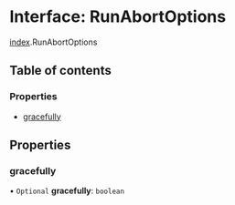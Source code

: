 # Interface: RunAbortOptions

[index](../modules/index.md).RunAbortOptions

## Table of contents

### Properties

- [gracefully](index.RunAbortOptions.md#gracefully)

## Properties

### <a id="gracefully" name="gracefully"></a> gracefully

• `Optional` **gracefully**: `boolean`
